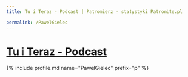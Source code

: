 ```yaml
---
title: Tu i Teraz - Podcast | Patromierz - statystyki Patronite.pl

permalink: /PawelGielec
---
```


# [Tu i Teraz - Podcast](https://patronite.pl/PawelGielec)

{% include profile.md name="PawelGielec" prefix="p" %}
